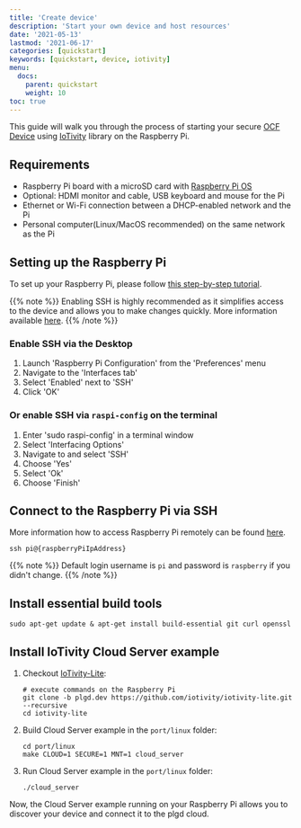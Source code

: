```yaml
---
title: 'Create device'
description: 'Start your own device and host resources'
date: '2021-05-13'
lastmod: '2021-06-17'
categories: [quickstart]
keywords: [quickstart, device, iotivity]
menu:
  docs:
    parent: quickstart
    weight: 10
toc: true
---
```

This guide will walk you through the process of starting your secure [OCF Device](https://openconnectivity.org/specs/OCF_Device_Specification_v2.2.3.pdf) using [IoTivity](https://iotivity.org/) library on the Raspberry Pi.

## Requirements

- Raspberry Pi board with a microSD card with [Raspberry Pi OS](https://www.raspberrypi.org/software/operating-systems/#raspberry-pi-os-32-bit)
- Optional: HDMI monitor and cable, USB keyboard and mouse for the Pi
- Ethernet or Wi-Fi connection between a DHCP-enabled network and the Pi
- Personal computer(Linux/MacOS recommended) on the same network as the Pi

## Setting up the Raspberry Pi

To set up your Raspberry Pi, please follow [this step-by-step tutorial](https://projects.raspberrypi.org/en/projects/raspberry-pi-setting-up).

{{% note %}}
Enabling SSH is highly recommended as it simplifies access to the device and allows you to make changes quickly. More information available [here](https://www.raspberrypi.org/documentation/remote-access/ssh/README.md).
{{% /note %}}

### Enable SSH via the Desktop

1. Launch 'Raspberry Pi Configuration' from the 'Preferences' menu
2. Navigate to the 'Interfaces tab'
3. Select 'Enabled' next to 'SSH'
4. Click 'OK'

### Or enable SSH via `raspi-config` on the terminal

1. Enter 'sudo raspi-config' in a terminal window
2. Select 'Interfacing Options'
3. Navigate to and select 'SSH'
4. Choose 'Yes'
5. Select 'Ok'
6. Choose 'Finish'

## Connect to the Raspberry Pi via SSH

More information how to access Raspberry Pi remotely can be found [here](https://www.raspberrypi.org/documentation/remote-access/ssh/unix.md).

```shell script
ssh pi@{raspberryPiIpAddress}
```

{{% note %}}
Default login username is `pi` and password is `raspberry` if you didn't change.
{{% /note %}}

## Install essential build tools

```shell script
sudo apt-get update & apt-get install build-essential git curl openssl
```

## Install IoTivity Cloud Server example

1. Checkout [IoTivity-Lite](https://github.com/iotivity/iotivity-lite):

    ```shell script
    # execute commands on the Raspberry Pi
    git clone -b plgd.dev https://github.com/iotivity/iotivity-lite.git --recursive
    cd iotivity-lite
    ```

2. Build Cloud Server example in the `port/linux` folder:

    ```shell script
    cd port/linux
    make CLOUD=1 SECURE=1 MNT=1 cloud_server
    ```

3. Run Cloud Server example in the `port/linux` folder:

    ```shell script
    ./cloud_server
    ```

Now, the Cloud Server example running on your Raspberry Pi allows you to discover your device and connect it to the plgd cloud.
